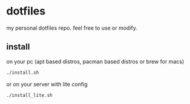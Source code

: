 # dotfiles

my personal dotfiles repo. feel free to use or modify. 

## install

on your pc (apt based distros, pacman based distros or brew for macs)
```sh
./install.sh
```

or on your server with lite config
```sh
./install_lite.sh
```
